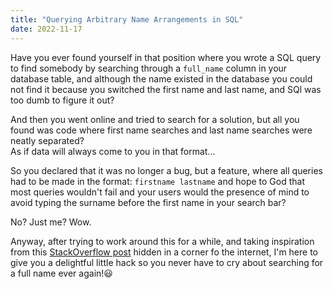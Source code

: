 ```yaml
---
title: "Querying Arbitrary Name Arrangements in SQL"
date: 2022-11-17
---
```


Have you ever found yourself in that position where you wrote a SQL query to find somebody by searching through a `full_name` column in your database table, 
and although the name existed in the database you could not find it because you switched the first name and last name, and SQl was too dumb to figure it out?

And then you went online and tried to search for a solution, but all you found was code where first name searches and last name searches were neatly separated?  
As if data will always come to you in that format...

So you declared that it was no longer a bug, but a feature, where all queries had to be made in the format: `firstname lastname` 
and hope to God that most queries wouldn't fail and your users would the presence of mind to avoid typing the surname before the first name in your search bar?

No? Just me? Wow.

Anyway, after trying to work around this for a while, and taking inspiration from this [StackOverflow post](https://stackoverflow.com/questions/29795716/sql-query-to-search-by-namecontaining-combination-of-two-or-more-word) 
hidden in a corner fo the internet, I'm here to give you a delightful little hack so you never have to cry about searching for a full name ever again!😃
